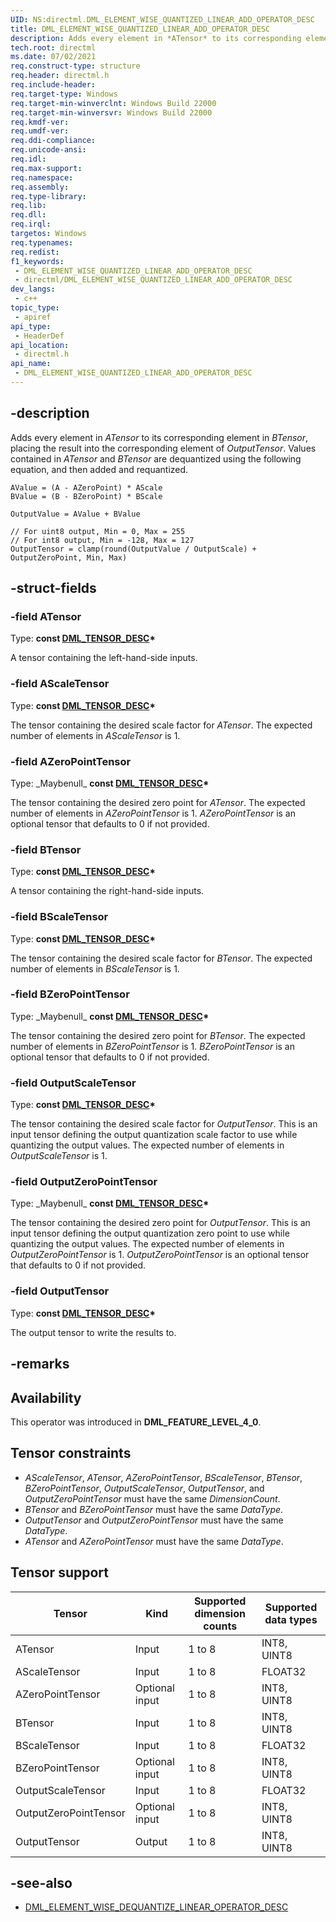 ```yaml
---
UID: NS:directml.DML_ELEMENT_WISE_QUANTIZED_LINEAR_ADD_OPERATOR_DESC
title: DML_ELEMENT_WISE_QUANTIZED_LINEAR_ADD_OPERATOR_DESC
description: Adds every element in *ATensor* to its corresponding element in *BTensor*, placing the result into the corresponding element of *OutputTensor*. (DML_ELEMENT_WISE_QUANTIZED_LINEAR_ADD_OPERATOR_DESC)
tech.root: directml
ms.date: 07/02/2021
req.construct-type: structure
req.header: directml.h
req.include-header: 
req.target-type: Windows
req.target-min-winverclnt: Windows Build 22000
req.target-min-winversvr: Windows Build 22000
req.kmdf-ver: 
req.umdf-ver: 
req.ddi-compliance: 
req.unicode-ansi: 
req.idl: 
req.max-support: 
req.namespace: 
req.assembly: 
req.type-library: 
req.lib: 
req.dll: 
req.irql: 
targetos: Windows
req.typenames: 
req.redist: 
f1_keywords:
 - DML_ELEMENT_WISE_QUANTIZED_LINEAR_ADD_OPERATOR_DESC
 - directml/DML_ELEMENT_WISE_QUANTIZED_LINEAR_ADD_OPERATOR_DESC
dev_langs:
 - c++
topic_type:
 - apiref
api_type:
 - HeaderDef
api_location:
 - directml.h
api_name:
 - DML_ELEMENT_WISE_QUANTIZED_LINEAR_ADD_OPERATOR_DESC
---
```


## -description

Adds every element in *ATensor* to its corresponding element in *BTensor*, placing the result into the corresponding element of *OutputTensor*. Values contained in *ATensor* and *BTensor* are dequantized using the following equation, and then added and requantized.

```
AValue = (A - AZeroPoint) * AScale
BValue = (B - BZeroPoint) * BScale

OutputValue = AValue + BValue

// For uint8 output, Min = 0, Max = 255
// For int8 output, Min = -128, Max = 127
OutputTensor = clamp(round(OutputValue / OutputScale) + OutputZeroPoint, Min, Max)
```

## -struct-fields

### -field ATensor

Type: **const [DML_TENSOR_DESC](/windows/win32/api/directml/ns-directml-dml_tensor_desc)\***

A tensor containing the left-hand-side inputs.

### -field AScaleTensor

Type: **const [DML_TENSOR_DESC](/windows/win32/api/directml/ns-directml-dml_tensor_desc)\***

The tensor containing the desired scale factor for *ATensor*. The expected number of elements in *AScaleTensor* is 1.

### -field AZeroPointTensor

Type: \_Maybenull\_ **const [DML_TENSOR_DESC](/windows/win32/api/directml/ns-directml-dml_tensor_desc)\***

The tensor containing the desired zero point for *ATensor*. The expected number of elements in *AZeroPointTensor* is 1. *AZeroPointTensor* is an optional tensor that defaults to 0 if not provided.

### -field BTensor

Type: **const [DML_TENSOR_DESC](/windows/win32/api/directml/ns-directml-dml_tensor_desc)\***

A tensor containing the right-hand-side inputs.

### -field BScaleTensor

Type: **const [DML_TENSOR_DESC](/windows/win32/api/directml/ns-directml-dml_tensor_desc)\***

The tensor containing the desired scale factor for *BTensor*. The expected number of elements in *BScaleTensor* is 1.

### -field BZeroPointTensor

Type: \_Maybenull\_ **const [DML_TENSOR_DESC](/windows/win32/api/directml/ns-directml-dml_tensor_desc)\***

The tensor containing the desired zero point for *BTensor*. The expected number of elements in *BZeroPointTensor* is 1. *BZeroPointTensor* is an optional tensor that defaults to 0 if not provided.

### -field OutputScaleTensor

Type: **const [DML_TENSOR_DESC](/windows/win32/api/directml/ns-directml-dml_tensor_desc)\***

The tensor containing the desired scale factor for *OutputTensor*. This is an input tensor defining the output quantization scale factor to use while quantizing the output values. The expected number of elements in *OutputScaleTensor* is 1.

### -field OutputZeroPointTensor

Type: \_Maybenull\_ **const [DML_TENSOR_DESC](/windows/win32/api/directml/ns-directml-dml_tensor_desc)\***

The tensor containing the desired zero point for *OutputTensor*. This is an input tensor defining the output quantization zero point to use while quantizing the output values. The expected number of elements in *OutputZeroPointTensor* is 1. *OutputZeroPointTensor* is an optional tensor that defaults to 0 if not provided.

### -field OutputTensor

Type: **const [DML_TENSOR_DESC](/windows/win32/api/directml/ns-directml-dml_tensor_desc)\***

The output tensor to write the results to.

## -remarks

## Availability
This operator was introduced in **DML_FEATURE_LEVEL_4_0**.

## Tensor constraints
* *AScaleTensor*, *ATensor*, *AZeroPointTensor*, *BScaleTensor*, *BTensor*, *BZeroPointTensor*, *OutputScaleTensor*, *OutputTensor*, and *OutputZeroPointTensor* must have the same *DimensionCount*.
* *BTensor* and *BZeroPointTensor* must have the same *DataType*.
* *OutputTensor* and *OutputZeroPointTensor* must have the same *DataType*.
* *ATensor* and *AZeroPointTensor* must have the same *DataType*.

## Tensor support
| Tensor | Kind | Supported dimension counts | Supported data types |
| ------ | ---- | -------------------------- | -------------------- |
| ATensor | Input | 1 to 8 | INT8, UINT8 |
| AScaleTensor | Input | 1 to 8 | FLOAT32 |
| AZeroPointTensor | Optional input | 1 to 8 | INT8, UINT8 |
| BTensor | Input | 1 to 8 | INT8, UINT8 |
| BScaleTensor | Input | 1 to 8 | FLOAT32 |
| BZeroPointTensor | Optional input | 1 to 8 | INT8, UINT8 |
| OutputScaleTensor | Input | 1 to 8 | FLOAT32 |
| OutputZeroPointTensor | Optional input | 1 to 8 | INT8, UINT8 |
| OutputTensor | Output | 1 to 8 | INT8, UINT8 |

## -see-also

* [DML_ELEMENT_WISE_DEQUANTIZE_LINEAR_OPERATOR_DESC](/windows/win32/api/directml/ns-directml-dml_element_wise_dequantize_linear_operator_desc)
